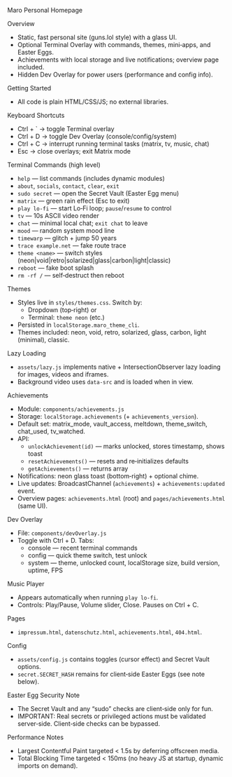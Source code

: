 Maro Personal Homepage

Overview
- Static, fast personal site (guns.lol style) with a glass UI.
- Optional Terminal Overlay with commands, themes, mini‑apps, and Easter Eggs.
- Achievements with local storage and live notifications; overview page included.
- Hidden Dev Overlay for power users (performance and config info).

Getting Started
- All code is plain HTML/CSS/JS; no external libraries.

Keyboard Shortcuts
- Ctrl + `  → toggle Terminal overlay
- Ctrl + D  → toggle Dev Overlay (console/config/system)
- Ctrl + C  → interrupt running terminal tasks (matrix, tv, music, chat)
- Esc       → close overlays; exit Matrix mode

Terminal Commands (high level)
- `help` — list commands (includes dynamic modules)
- `about`, `socials`, `contact`, `clear`, `exit`
- `sudo secret` — open the Secret Vault (Easter Egg menu)
- `matrix` — green rain effect (Esc to exit)
- `play lo-fi` — start Lo‑Fi loop; `pause`/`resume` to control
- `tv` — 10s ASCII video render
- `chat` — minimal local chat; `exit chat` to leave
- `mood` — random system mood line
- `timewarp` — glitch + jump 50 years
- `trace example.net` — fake route trace
- `theme <name>` — switch styles (neon|void|retro|solarized|glass|carbon|light|classic)
- `reboot` — fake boot splash
- `rm -rf /` — self‑destruct then reboot

Themes
- Styles live in `styles/themes.css`. Switch by:
  - Dropdown (top‑right) or
  - Terminal: `theme neon` (etc.)
- Persisted in `localStorage.maro_theme_cli`.
- Themes included: neon, void, retro, solarized, glass, carbon, light (minimal), classic.

Lazy Loading
- `assets/lazy.js` implements native + IntersectionObserver lazy loading for images, videos and iframes.
- Background video uses `data-src` and is loaded when in view.

Achievements
- Module: `components/achievements.js`
- Storage: `localStorage.achievements` (+ `achievements_version`).
- Default set: matrix_mode, vault_access, meltdown, theme_switch, chat_used, tv_watched.
- API:
  - `unlockAchievement(id)` — marks unlocked, stores timestamp, shows toast
  - `resetAchievements()` — resets and re‑initializes defaults
  - `getAchievements()` — returns array
- Notifications: neon glass toast (bottom‑right) + optional chime.
- Live updates: BroadcastChannel (`achievements`) + `achievements:updated` event.
- Overview pages: `achievements.html` (root) and `pages/achievements.html` (same UI).

Dev Overlay
- File: `components/devOverlay.js`
- Toggle with Ctrl + D. Tabs:
  - console — recent terminal commands
  - config — quick theme switch, test unlock
  - system — theme, unlocked count, localStorage size, build version, uptime, FPS

Music Player
- Appears automatically when running `play lo-fi`.
- Controls: Play/Pause, Volume slider, Close. Pauses on Ctrl + C.

Pages
- `impressum.html`, `datenschutz.html`, `achievements.html`, `404.html`.

Config
- `assets/config.js` contains toggles (cursor effect) and Secret Vault options.
- `secret.SECRET_HASH` remains for client‑side Easter Eggs (see note below).

Easter Egg Security Note
- The Secret Vault and any “sudo” checks are client‑side only for fun.
- IMPORTANT: Real secrets or privileged actions must be validated server‑side. Client‑side checks can be bypassed.

Performance Notes
- Largest Contentful Paint targeted < 1.5s by deferring offscreen media.
- Total Blocking Time targeted < 150ms (no heavy JS at startup, dynamic imports on demand).

